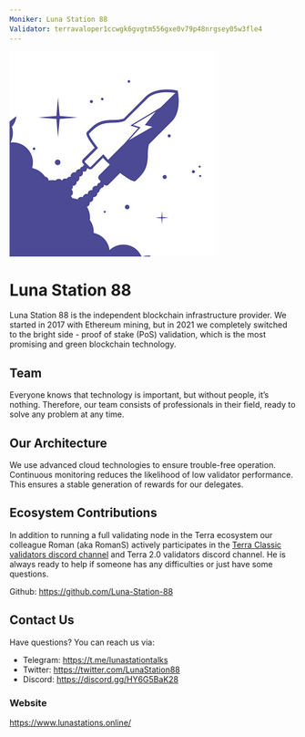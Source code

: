 ```yaml
---
Moniker: Luna Station 88
Validator: terravaloper1ccwgk6gvgtm556gxe0v79p48nrgsey05w3fle4 
---
```


![LunaStation88](luna-station-88.jpg)

# Luna Station 88

Luna Station 88 is the independent blockchain infrastructure provider.
We started in 2017 with Ethereum mining, but in 2021 we completely switched to the bright side - proof of stake (PoS) validation, which is the most promising and green blockchain technology.

## Team

Everyone knows that technology is important, but without people, it’s nothing. 
Therefore, our team consists of professionals in their field, ready to solve any problem at any time.



## Our Architecture

We use advanced cloud technologies to ensure trouble-free operation.
Continuous monitoring reduces the likelihood of low validator performance. This ensures a stable generation of rewards for our delegates.

## Ecosystem Contributions

In addition to running a full validating node in the Terra ecosystem our colleague Roman (aka RomanS) actively participates in the [Terra Classic validators discord channel](https://discord.gg/Bvq9ZPQx7s)
and Terra 2.0 validators discord channel.
He is always ready to help if someone has any difficulties or just have some questions. 

Github: https://github.com/Luna-Station-88

## Contact Us

Have questions? You can reach us via:

- Telegram: https://t.me/lunastationtalks
- Twitter: https://twitter.com/LunaStation88
- Discord: https://discord.gg/HY6G5BaK28

### Website

https://www.lunastations.online/

